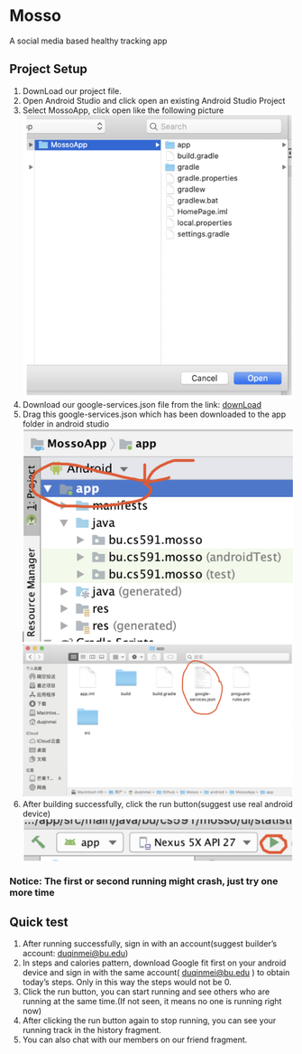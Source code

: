 # Mosso
A social media based healthy tracking app
## Project Setup
1. DownLoad our project file. 
2. Open Android Studio and click open an existing Android Studio Project
3. Select MossoApp, click open like the following picture
![setup3](https://github.com/ZhuyuLICFC/Mosso/blob/master/android/MossoApp/ReadmePic/setup3.png)
4. Download our google-services.json file from the link: [downLoad](https://drive.google.com/file/d/1tjB2S6fWJta_bllzeqsN46hhzvpaY6aD/view?usp=sharing)
5. Drag this google-services.json which has been downloaded to the app folder in android studio
![setup5](https://github.com/ZhuyuLICFC/Mosso/blob/master/android/MossoApp/ReadmePic/setup5.png)
![setup5_2](https://github.com/ZhuyuLICFC/Mosso/blob/master/android/MossoApp/ReadmePic/setup5_2.png)
6. After building successfully, click the run button(suggest use real android device)
![setup6](https://github.com/ZhuyuLICFC/Mosso/blob/master/android/MossoApp/ReadmePic/setup6.png)

### Notice: The first or second running might crash, just try one more time

## Quick test
1. After running successfully, sign in with an account(suggest builder’s account: duqinmei@bu.edu)
2. In steps and calories pattern, download Google fit first on your android device and sign in with the same account( duqinmei@bu.edu ) to obtain today’s steps. Only in this way the steps would not be 0.
3. Click the run button, you can start running and see others who are running at the same time.(If not seen, it means no one is running right now)
4. After clicking the run button again to stop running, you can see your running track in the history fragment.
5. You can also chat with our members on our friend fragment.

